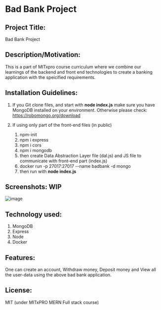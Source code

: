 # Bad Bank Project

## Project Title: 
Bad Bank Project

## Description/Motivation: 
This is a part of MITxpro course curriculum where we combine our learnings of the backend and front end technologies to create a banking application with the speicified requirements. 

## Installation Guidelines: 

1. If you Git clone files, and start with **node index.js**
   make sure you have MongoDB installed on your environment. Otherwise please check: https://robomongo.org/download

2. If using only part of the front-end files (in public) 

   1. npm-init
   2. npm i express
   3. npm i cors
   4. npm i mongodb
   5. then create Data Abstraction Layer file (dal.js) and JS file to communicate with front-end part (index.js) 
   6. docker run -p 27017:27017 --name badbank -d mongo
   7. then run with **node index.js**
   
## Screenshots: WIP
![image](https://user-images.githubusercontent.com/48440665/204827025-94da60e7-86f1-4a60-ad0a-01505c5290e4.png)

## Technology used: 
1. MongoDB
2. Express 
3. Node 
4. Docker

## Features: 
  One can create an account, Withdraw money, Deposit money and View all the user-data using the above bad bank application.
## License: 
  MIT (under MITxPRO MERN Full stack course) 
